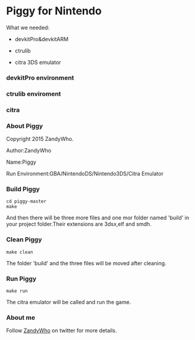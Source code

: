 Piggy for Nintendo
========================

What we needed:

-	devkitPro&devkitARM

-	ctrulib

-	citra 3DS emulator

### devkitPro environment

### ctrulib enviroment

### citra

### About Piggy
Copyright 2015 ZandyWho.

Author:ZandyWho

Name:Piggy

Run Environment:GBA/NintendoDS/Nintendo3DS/Citra Emulator

### Build Piggy

```
cd piggy-master
make
```
And then there will be three more files and one mor folder named 'build' in your project folder.Their extensions are 3dsx,elf and smdh.

### Clean Piggy

```
make clean
```
The folder 'build' and the three files will be moved after cleaning.

### Run Piggy

```
make run
```
The citra emulator will be called and run the game.

### About me
Follow [ZandyWho](http://twitter.com/ZandyWho) on twitter   for more details.